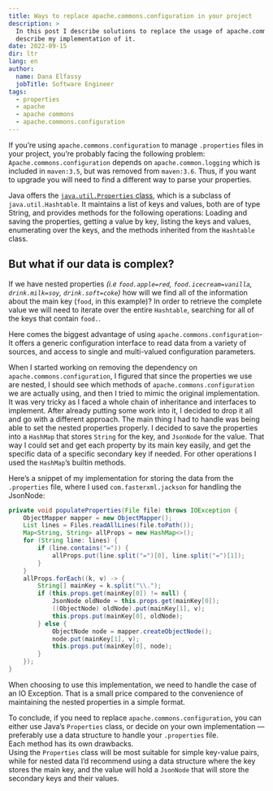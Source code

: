 ```yaml
---
title: Ways to replace apache.commons.configuration in your project
description: >
  In this post I describe solutions to replace the usage of apache.commons.configuration and
  describe my implementation of it.
date: 2022-09-15
dir: ltr
lang: en
author:
  name: Dana Elfassy
  jobTitle: Software Engineer
tags:
  - properties
  - apache
  - apache commons
  - apache.commons.configuration
---
```

If you’re using `apache.commons.configuration` to manage `.properties` files in your project, you’re
probably facing the following problem:
`Apache.commons.configuration` depends on `apache.common.logging` which is included in `maven:3.5`,
but was removed from `maven:3.6`.
Thus, if you want to upgrade you will need to find a different way to parse your properties.

Java offers the [`java.util.Properties`
class](https://docs.oracle.com/javase/tutorial/essential/environment/properties.html), which is a
subclass of `java.util.Hashtable`.
It maintains a list of keys and values, both are of type String, and provides methods for the
following operations:
Loading and saving the properties, getting a value by key, listing the keys and values, enumerating
over the keys, and the methods inherited from the `Hashtable` class.

## But what if our data is complex?
If we have nested properties *(i.e `food.apple=red`, `food.icecream=vanilla`, `drink.milk=soy`,
`drink.soft=coke`)* how will we find all of the information about the main key (`food`, in this
example)?
In order to retrieve the complete value we will need to iterate over the entire `Hashtable`,
searching for all of the keys that contain `food.`.

Here comes the biggest advantage of using `apache.commons.configuration`-
It offers a generic configuration interface to read data from a variety of sources, and access to
single and multi-valued configuration parameters.

When I started working on removing the dependency on `apache.commons.configuration`, I figured that
since the properties we use are nested, I should see which methods of `apache.commons.configuration`
we are actually using, and then I tried to mimic the original implementation. It was very tricky as
I faced a whole chain of inheritance and interfaces to implement.
After already putting some work into it, I decided to drop it all and go with a different approach.
The main thing I had to handle was being able to set the nested properties properly.
I decided to save the properties into a `HashMap` that stores `String` for the key, and `JsonNode`
for the value.
That way I could set and get each property by its main key easily, and get the specific data of a
specific secondary key if needed. For other operations I used the `HashMap`’s builtin methods.

Here’s a snippet of my implementation for storing the data from the `.properties` file, where I used
`com.fasterxml.jackson` for handling the JsonNode:

```java
private void populateProperties(File file) throws IOException {
    ObjectMapper mapper = new ObjectMapper();
    List lines = Files.readAllLines(file.toPath());
    Map<String, String> allProps = new HashMap<>();
    for (String line: lines) {
        if (line.contains("=")) {
            allProps.put(line.split("=")[0], line.split("=")[1]);
        }
    }
    allProps.forEach((k, v) -> {
        String[] mainKey = k.split("\\.");
        if (this.props.get(mainKey[0]) != null) {
            JsonNode oldNode = this.props.get(mainKey[0]);
            ((ObjectNode) oldNode).put(mainKey[1], v);
            this.props.put(mainKey[0], oldNode);
        } else {
            ObjectNode node = mapper.createObjectNode();
            node.put(mainKey[1], v);
            this.props.put(mainKey[0], node);
        }
    });
}
```

When choosing to use this implementation, we need to handle the case of an IO Exception. That is a
small price compared to the convenience of maintaining the nested properties in a simple format.

To conclude, if you need to replace `apache.commons.configuration`, you can either use Java’s
`Properties` class, or decide on your own implementation — preferably use a data structure to handle
your `.properties` file.  
Each method has its own drawbacks.  
Using the `Properties` class will be most suitable for simple key-value pairs, while for nested data
I’d recommend using a data structure where the key stores the main key, and the value will hold a
`JsonNode` that will store the secondary keys and their values.

